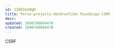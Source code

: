 ```yaml
---
id: 12OESVeNgR
title: Perso-projects-dendronlike-foundings-CSRF
desc: 
updated: 1696788604478
created: 1696788604478
---
```


CSRF

